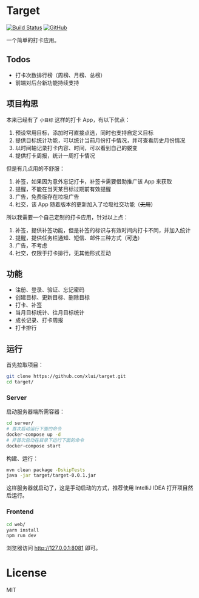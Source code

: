 # Target

[![Build Status](https://travis-ci.org/xlui/target.svg?branch=master)](https://travis-ci.org/xlui/target)
[![GitHub](https://img.shields.io/github/license/mashape/apistatus.svg)](https://github.com/xlui/target)

一个简单的打卡应用。

## Todos

- 打卡次数排行榜（周榜、月榜、总榜）
- 前端对后台新功能持续支持

## 项目构思

本来已经有了 `小目标` 这样的打卡 App，有以下优点：

1. 预设常用目标，添加时可直接点选，同时也支持自定义目标
1. 提供目标统计功能，可以统计当前月份打卡情况，并可查看历史月份情况
1. 以时间轴记录打卡内容、时间，可以看到自己的蜕变
1. 提供打卡周报，统计一周打卡情况

但是有几点用的不舒服：

1. 补签，如果因为意外忘记打卡，补签卡需要借助推广该 App 来获取
1. 提醒，不能在当天某目标过期前有效提醒
1. 广告，免费版存在垃圾广告
1. 社交，该 App 随着版本的更新加入了垃圾社交功能（~~无用~~）

所以我需要一个自己定制的打卡应用，针对以上点：

1. 补签，提供补签功能，但是补签的标识与有效时间内打卡不同，并加入统计
1. 提醒，提供任务栏通知、短信、邮件三种方式（可选）
1. 广告，不考虑
1. 社交，仅限于打卡排行，无其他形式互动

## 功能

- 注册、登录、验证、忘记密码
- 创建目标、更新目标、删除目标
- 打卡、补签
- 当月目标统计、往月目标统计
- 成长记录、打卡周报
- 打卡排行

## 运行

首先拉取项目：

```bash
git clone https://github.com/xlui/target.git
cd target/
```

### Server

启动服务器端所需容器：

```bash
cd server/
# 首次启动运行下面的命令
docker-compose up -d
# 非首次启动在目录下运行下面的命令
docker-compose start
```

构建、运行：

```bash
mvn clean package -DskipTests
java -jar target/target-0.0.1.jar
```

这样服务器就启动了，这是手动启动的方式，推荐使用 IntelliJ IDEA 打开项目然后运行。

### Frontend

```bash
cd web/
yarn install
npm run dev
```

浏览器访问 http://127.0.0.1:8081 即可。

# License

MIT
